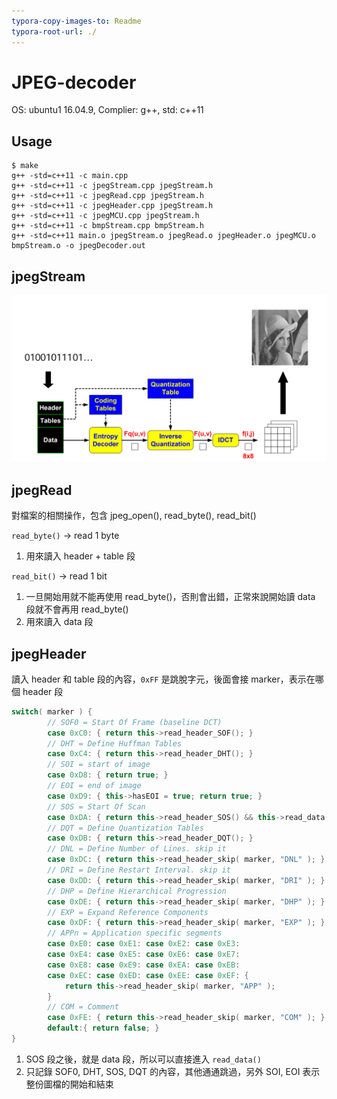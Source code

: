 ```yaml
---
typora-copy-images-to: Readme
typora-root-url: ./
---
```


# JPEG-decoder

OS: ubuntu1 16.04.9, Complier: g++, std: c++11

## Usage

```shell
$ make
g++ -std=c++11 -c main.cpp
g++ -std=c++11 -c jpegStream.cpp jpegStream.h
g++ -std=c++11 -c jpegRead.cpp jpegStream.h
g++ -std=c++11 -c jpegHeader.cpp jpegStream.h
g++ -std=c++11 -c jpegMCU.cpp jpegStream.h
g++ -std=c++11 -c bmpStream.cpp bmpStream.h
g++ -std=c++11 main.o jpegStream.o jpegRead.o jpegHeader.o jpegMCU.o bmpStream.o -o jpegDecoder.out
```

## jpegStream

![1525519710461](/Readme/1525519710461.png)



## jpegRead

對檔案的相關操作，包含 jpeg_open(), read_byte(), read_bit()

`read_byte()` -> read 1 byte

1.  用來讀入 header + table 段

`read_bit()`  -> read 1 bit

1.  一旦開始用就不能再使用 read_byte()，否則會出錯，正常來說開始讀 data 段就不會再用 read_byte()
2.  用來讀入 data 段

## jpegHeader

讀入 header 和 table 段的內容，`0xFF` 是跳脫字元，後面會接 marker，表示在哪個 header 段

```c++
switch( marker ) {
        // SOF0 = Start Of Frame (baseline DCT)
        case 0xC0: { return this->read_header_SOF(); }
        // DHT = Define Huffman Tables
        case 0xC4: { return this->read_header_DHT(); }
        // SOI = start of image
        case 0xD8: { return true; }
        // EOI = end of image
        case 0xD9: { this->hasEOI = true; return true; }
        // SOS = Start Of Scan
        case 0xDA: { return this->read_header_SOS() && this->read_data(); }
        // DQT = Define Quantization Tables
        case 0xDB: { return this->read_header_DQT(); }
        // DNL = Define Number of Lines. skip it
        case 0xDC: { return this->read_header_skip( marker, "DNL" ); }
        // DRI = Define Restart Interval. skip it
        case 0xDD: { return this->read_header_skip( marker, "DRI" ); }
        // DHP = Define Hierarchical Progression
        case 0xDE: { return this->read_header_skip( marker, "DHP" ); }
        // EXP = Expand Reference Components
        case 0xDF: { return this->read_header_skip( marker, "EXP" ); }
        // APPn = Application specific segments
        case 0xE0: case 0xE1: case 0xE2: case 0xE3:
        case 0xE4: case 0xE5: case 0xE6: case 0xE7:
        case 0xE8: case 0xE9: case 0xEA: case 0xEB:
        case 0xEC: case 0xED: case 0xEE: case 0xEF: {
            return this->read_header_skip( marker, "APP" );
        }
        // COM = Comment
        case 0xFE: { return this->read_header_skip( marker, "COM" ); }
        default:{ return false; }
}
```

1.  SOS 段之後，就是 data 段，所以可以直接進入 `read_data()`
2.  只記錄 SOF0, DHT, SOS, DQT 的內容，其他通通跳過，另外 SOI, EOI 表示整份圖檔的開始和結束

